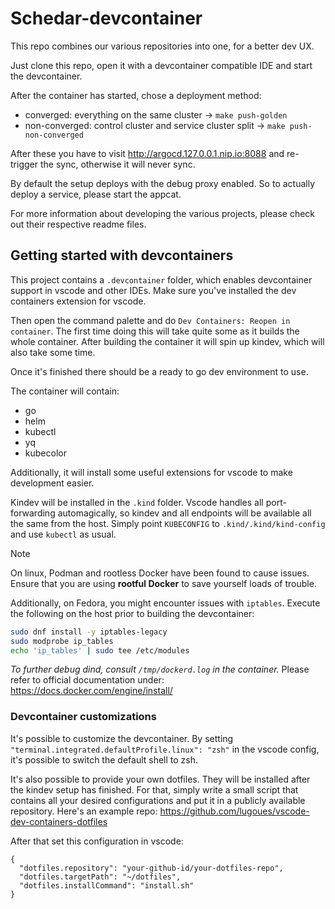 # Schedar-devcontainer

This repo combines our various repositories into one, for a better dev UX.

Just clone this repo, open it with a devcontainer compatible IDE and start the devcontainer.

After the container has started, chose a deployment method:

* converged: everything on the same cluster -> `make push-golden`
* non-converged: control cluster and service cluster split -> `make push-non-converged`

After these you have to visit http://argocd.127.0.0.1.nip.io:8088 and re-trigger the sync, otherwise it will never sync.

By default the setup deploys with the debug proxy enabled. So to actually deploy a service, please start the appcat.

For more information about developing the various projects, please check out their respective readme files.

## Getting started with devcontainers

This project contains a `.devcontainer` folder, which enables devcontainer support in vscode and other IDEs.
Make sure you've installed the dev containers extension for vscode.

Then open the command palette and do `Dev Containers: Reopen in container`.
The first time doing this will take quite some as it builds the whole container.
After building the container it will spin up kindev, which will also take some time.

Once it's finished there should be a ready to go dev environment to use.

The container will contain:
* go
* helm
* kubectl
* yq
* kubecolor

Additionally, it will install some useful extensions for vscode to make development easier.

Kindev will be installed in the `.kind` folder.
Vscode handles all port-forwarding automagically, so kindev and all endpoints will be available all the same from the host.
Simply point `KUBECONFIG` to `.kind/.kind/kind-config` and use `kubectl` as usual.

> [!NOTE]
> On linux, Podman and rootless Docker have been found to cause issues.
> Ensure that you are using **rootful Docker** to save yourself loads of trouble.
>
> Additionally, on Fedora, you might encounter issues with `iptables`.
> Execute the following on the host prior to building the devcontainer:
> ```bash
> sudo dnf install -y iptables-legacy
> sudo modprobe ip_tables
> echo 'ip_tables' | sudo tee /etc/modules
> ```
>
> *To further debug dind, consult `/tmp/dockerd.log` in the container.*
> Please refer to official documentation under: https://docs.docker.com/engine/install/

### Devcontainer customizations

It's possible to customize the devcontainer.
By setting `"terminal.integrated.defaultProfile.linux": "zsh"` in the vscode config, it's possible to switch the default shell to zsh.

It's also possible to provide your own dotfiles. They will be installed after the kindev setup has finished.
For that, simply write a small script that contains all your desired configurations and put it in a publicly available repository.
Here's an example repo: https://github.com/lugoues/vscode-dev-containers-dotfiles

After that set this configuration in vscode:
```
{
  "dotfiles.repository": "your-github-id/your-dotfiles-repo",
  "dotfiles.targetPath": "~/dotfiles",
  "dotfiles.installCommand": "install.sh"
}
```
